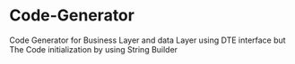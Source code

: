 # Code-Generator
Code Generator for Business Layer and data Layer using DTE interface but The Code initialization by using String Builder
